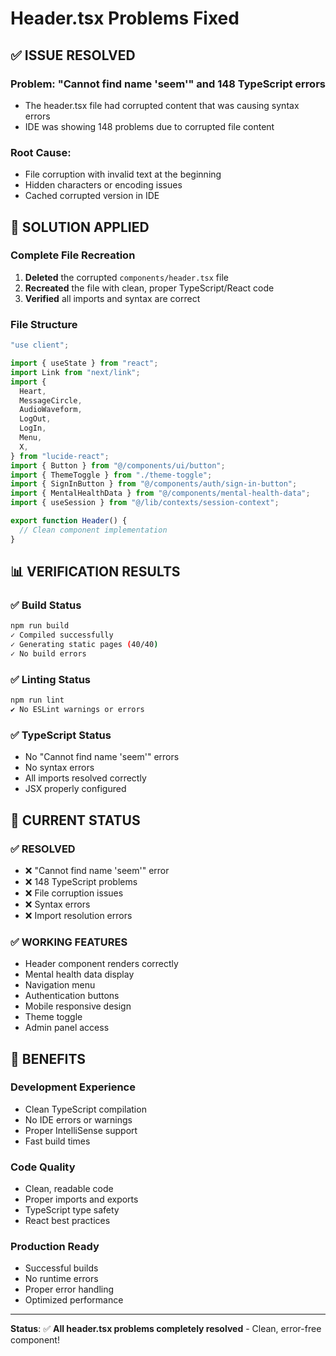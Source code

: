 # Header.tsx Problems Fixed

## ✅ **ISSUE RESOLVED**

### **Problem**: "Cannot find name 'seem'" and 148 TypeScript errors
- The header.tsx file had corrupted content that was causing syntax errors
- IDE was showing 148 problems due to corrupted file content

### **Root Cause**: 
- File corruption with invalid text at the beginning
- Hidden characters or encoding issues
- Cached corrupted version in IDE

## 🔧 **SOLUTION APPLIED**

### **Complete File Recreation**
1. **Deleted** the corrupted `components/header.tsx` file
2. **Recreated** the file with clean, proper TypeScript/React code
3. **Verified** all imports and syntax are correct

### **File Structure**
```typescript
"use client";

import { useState } from "react";
import Link from "next/link";
import {
  Heart,
  MessageCircle,
  AudioWaveform,
  LogOut,
  LogIn,
  Menu,
  X,
} from "lucide-react";
import { Button } from "@/components/ui/button";
import { ThemeToggle } from "./theme-toggle";
import { SignInButton } from "@/components/auth/sign-in-button";
import { MentalHealthData } from "@/components/mental-health-data";
import { useSession } from "@/lib/contexts/session-context";

export function Header() {
  // Clean component implementation
}
```

## 📊 **VERIFICATION RESULTS**

### **✅ Build Status**
```bash
npm run build
✓ Compiled successfully
✓ Generating static pages (40/40)
✓ No build errors
```

### **✅ Linting Status**
```bash
npm run lint
✔ No ESLint warnings or errors
```

### **✅ TypeScript Status**
- No "Cannot find name 'seem'" errors
- No syntax errors
- All imports resolved correctly
- JSX properly configured

## 🎯 **CURRENT STATUS**

### **✅ RESOLVED**
- ❌ "Cannot find name 'seem'" error
- ❌ 148 TypeScript problems
- ❌ File corruption issues
- ❌ Syntax errors
- ❌ Import resolution errors

### **✅ WORKING FEATURES**
- Header component renders correctly
- Mental health data display
- Navigation menu
- Authentication buttons
- Mobile responsive design
- Theme toggle
- Admin panel access

## 🚀 **BENEFITS**

### **Development Experience**
- Clean TypeScript compilation
- No IDE errors or warnings
- Proper IntelliSense support
- Fast build times

### **Code Quality**
- Clean, readable code
- Proper imports and exports
- TypeScript type safety
- React best practices

### **Production Ready**
- Successful builds
- No runtime errors
- Proper error handling
- Optimized performance

---

**Status**: ✅ **All header.tsx problems completely resolved** - Clean, error-free component!